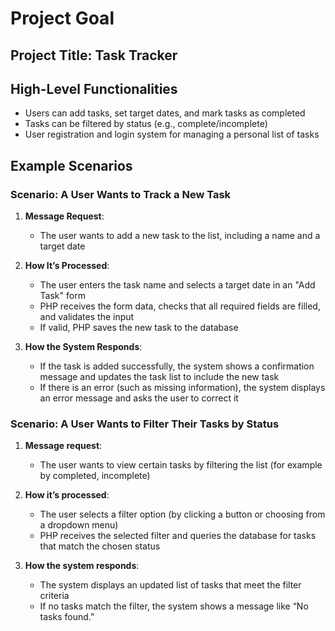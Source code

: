 # Project Goal

## Project Title: Task Tracker

## High-Level Functionalities
- Users can add tasks, set target dates, and mark tasks as completed
- Tasks can be filtered by status (e.g., complete/incomplete)
- User registration and login system for managing a personal list of tasks

## Example Scenarios

### Scenario: A User Wants to Track a New Task
1. **Message Request**:
   - The user wants to add a new task to the list, including a name and a target date

2. **How It’s Processed**:
   - The user enters the task name and selects a target date in an "Add Task" form
   - PHP receives the form data, checks that all required fields are filled, and validates the input
   - If valid, PHP saves the new task to the database

3. **How the System Responds**:
   - If the task is added successfully, the system shows a confirmation message and updates the task list to include the new task
   - If there is an error (such as missing information), the system displays an error message and asks the user to correct it

### Scenario: A User Wants to Filter Their Tasks by Status
1. **Message request**:
   - The user wants to view certain tasks by filtering the list (for example by completed, incomplete)
  
2. **How it’s processed**:
   - The user selects a filter option (by clicking a button or choosing from a dropdown menu)
   - PHP receives the selected filter and queries the database for tasks that match the chosen status
      
3. **How the system responds**:
   - The system displays an updated list of tasks that meet the filter criteria
   - If no tasks match the filter, the system shows a message like “No tasks found.”
